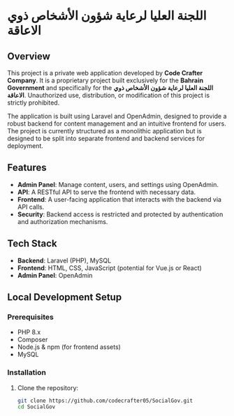 # اللجنة العليا لرعاية شؤون الأشخاص ذوي الاعاقة

## Overview
This project is a private web application developed by **Code Crafter Company**. It is a proprietary project built exclusively for the **Bahrain Government** and specifically for the **اللجنة العليا لرعاية شؤون الأشخاص ذوي الاعاقة**. Unauthorized use, distribution, or modification of this project is strictly prohibited.

The application is built using Laravel and OpenAdmin, designed to provide a robust backend for content management and an intuitive frontend for users. The project is currently structured as a monolithic application but is designed to be split into separate frontend and backend services for deployment.

## Features
- **Admin Panel**: Manage content, users, and settings using OpenAdmin.
- **API**: A RESTful API to serve the frontend with necessary data.
- **Frontend**: A user-facing application that interacts with the backend via API calls.
- **Security**: Backend access is restricted and protected by authentication and authorization mechanisms.

## Tech Stack
- **Backend**: Laravel (PHP), MySQL
- **Frontend**: HTML, CSS, JavaScript (potential for Vue.js or React)
- **Admin Panel**: OpenAdmin

## Local Development Setup
### Prerequisites
- PHP 8.x
- Composer
- Node.js & npm (for frontend assets)
- MySQL

### Installation
1. Clone the repository:
   ```bash
   git clone https://github.com/codecrafter05/SocialGov.git
   cd SocialGov
